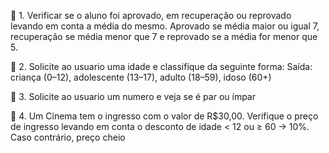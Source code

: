 🧠 1. Verificar se o aluno foi aprovado, em recuperação ou reprovado levando em conta a média do mesmo.
Aprovado se média maior ou igual 7, recuperação se média menor que 7 e reprovado se a média for menor que 5.

🧠 2. Solicite ao usuario uma idade e classifique da seguinte forma:
Saída: criança (0–12), adolescente (13–17), adulto (18–59), idoso (60+)

🧠 3.  Solicite ao usuario um numero e veja se é par ou ímpar

🧠 4. Um Cinema tem o ingresso com o valor de R$30,00. Verifique o preço de ingresso levando em conta 
o desconto de idade < 12 ou ≥ 60 → 10%. Caso contrário, preço cheio


